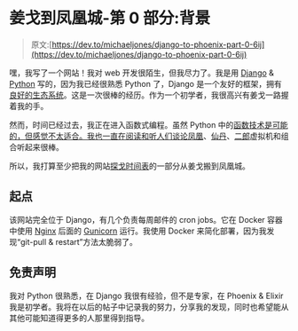 # 姜戈到凤凰城-第 0 部分:背景

> 原文:[https://dev.to/michaeljones/django-to-phoenix-part-0-6ij](https://dev.to/michaeljones/django-to-phoenix-part-0-6ij)

嘿，我写了一个网站！我对 web 开发很陌生，但我尽力了。我是用 [Django](https://www.djangoproject.com/) & [Python](https://www.python.org/) 写的，因为我已经很熟悉 Python 了，Django 是一个友好的框架，拥有[良好的生态系统](https://djangopackages.org/)。这是一次很棒的经历。作为一个初学者，我很高兴有姜戈一路握着我的手。

然而，时间已经过去，我正在进入函数式编程。虽然 Python 中的[函数技术是可能的，但感觉不太适合。我也一直在阅读和听人们谈论](https://docs.python.org/2/howto/functional.html)[凤凰](http://phoenixframework.org/)、[仙丹](http://elixir-lang.org/)、[二郎](https://www.erlang.org/)虚拟机和组合听起来很棒。

所以，我打算至少把我的网站[探戈时间表](https://www.tangotimetable.com/)的一部分从姜戈搬到凤凰城。

## 起点

该网站完全位于 Django，有几个负责每周邮件的 cron jobs。它在 Docker 容器中使用 [Nginx](https://www.nginx.com/resources/wiki/) 后面的 [Gunicorn](http://gunicorn.org/) 运行。我使用 Docker 来简化部署，因为我发现“git-pull & restart”方法太脆弱了。

## 免责声明

我对 Python 很熟悉，在 Django 我很有经验，但不是专家，在 Phoenix & Elixir 我是初学者。我将在以后的帖子中记录我的努力，分享我的发现，同时也希望能从其他可能知道得更多的人那里得到指导。